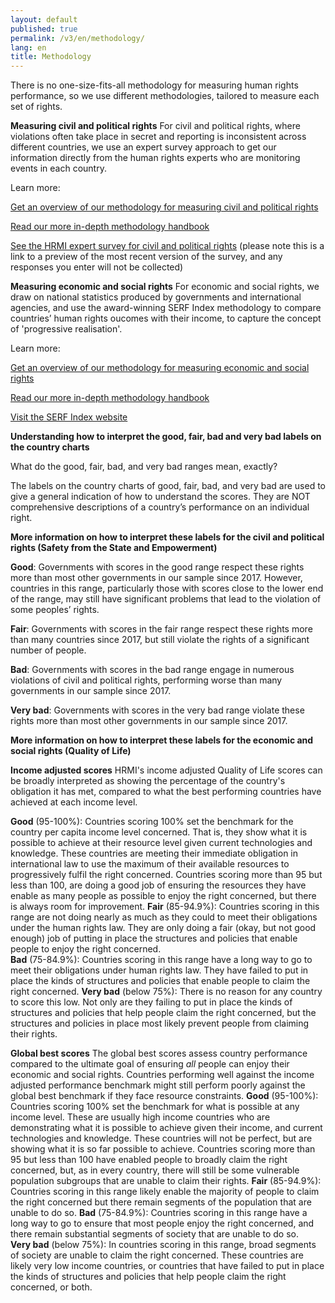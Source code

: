 ```yaml
---
layout: default
published: true
permalink: /v3/en/methodology/
lang: en
title: Methodology
---
```


There is no one-size-fits-all methodology for measuring human rights performance, so we use different methodologies, tailored to measure each set of rights.

**Measuring civil and political rights**
For civil and political rights, where violations often take place in secret and reporting is inconsistent across different countries, we use an expert survey approach to get our information directly from the human rights experts who are monitoring events in each country.

Learn more:

[Get an overview of our methodology for measuring civil and political rights](https://humanrightsmeasurement.org//methodology/measuring-civil-political-rights/)

[Read our more in-depth methodology handbook](https://humanrightsmeasurement.org/methodology-handbook/)

[See the HRMI expert survey for civil and political rights](https://ugeorgia.ca1.qualtrics.com/jfe/preview/SV_72IQjpYjeCbIw3b?Q_SurveyVersionID=current&Q_CHL=preview) (please note this is a link to a preview of the most recent version of the survey, and any responses you enter will not be collected)


**Measuring economic and social rights**
For economic and social rights, we draw on national statistics produced by governments and international agencies, and use the award-winning SERF Index methodology to compare countries’ human rights oucomes with their income, to capture the concept of 'progressive realisation'.

Learn more:

[Get an overview of our methodology for measuring economic and social rights](https://humanrightsmeasurement.org//methodology/measuring-economic-social-rights/)

[Read our more in-depth methodology handbook](https://humanrightsmeasurement.org/methodology-handbook/)

[Visit the SERF Index website](https://serfindex.uconn.edu/)


**Understanding how to interpret the good, fair, bad and very bad labels on the country charts**

What do the good, fair, bad, and very bad ranges mean, exactly?

The labels on the country charts of good, fair, bad, and very bad are used to give a general indication of how to understand the scores. They are NOT comprehensive descriptions of a country’s performance on an individual right.  

**More information on how to interpret these labels for the civil and political rights (Safety from the State and Empowerment)**

**Good**: Governments with scores in the good range respect these rights more than most other governments in our sample since 2017. However, countries in this range, particularly those with scores close to the lower end of the range, may still have significant problems that lead to the violation of some peoples’ rights.

**Fair**: Governments with scores in the fair range respect these rights more than many countries since 2017, but still violate the rights of a significant number of people.

**Bad**: Governments with scores in the bad range engage in numerous violations of civil and political rights, performing worse than many governments in our sample since 2017.

**Very bad**: Governments with scores in the very bad range violate these rights more than most other governments in our sample since 2017.

**More information on how to interpret these labels for the economic and social rights (Quality of Life)**

**Income adjusted scores**
HRMI's income adjusted Quality of Life scores can be broadly interpreted as showing the percentage of the country's obligation it has met, compared to what the best performing countries have achieved at each income level.  

**Good** (95-100%): Countries scoring 100% set the benchmark for the country per capita income level concerned. That is, they show what it is possible to achieve at their resource level given current technologies and knowledge. These countries are meeting their immediate obligation in international law to use the maximum of their available resources to progressively fulfil the right concerned. Countries scoring more than 95 but less than 100, are doing a good job of ensuring the resources they have enable as many people as possible to enjoy the right concerned, but there is always room for improvement.
**Fair** (85-94.9%): Countries scoring in this range are not doing nearly as much as they could to meet their obligations under the human rights law. They are only doing a fair (okay, but not good enough) job of putting in place the structures and policies that enable people to enjoy the right concerned.  
**Bad** (75-84.9%):  Countries scoring in this range have a long way to go to meet their obligations under human rights law. They have failed to put in place the kinds of structures and policies that enable people to claim the right concerned. 
**Very bad** (below 75%): There is no reason for any country to score this low. Not only are they failing to put in place the kinds of structures and policies that help people claim the right concerned, but the structures and policies in place most likely prevent people from claiming their rights.  

**Global best scores**
The global best scores assess country performance compared to the ultimate goal of ensuring _all_ people can enjoy their economic and social rights. Countries performing well against the income adjusted performance benchmark might still perform poorly against the global best benchmark if they face resource constraints.
**Good** (95-100%): Countries scoring 100% set the benchmark for what is possible at any income level. These are usually high income countries who are demonstrating what it is possible to achieve given their income, and current technologies and knowledge. These countries will not be perfect, but are showing what it is so far possible to achieve. Countries scoring more than 95 but less than 100 have enabled people to broadly claim the right concerned, but, as in every country, there will still be some vulnerable population subgroups that are unable to claim their rights.
**Fair** (85-94.9%): Countries scoring in this range likely enable the majority of people to claim the right concerned but there remain segments of the population that are unable to do so. 
**Bad** (75-84.9%): Countries scoring in this range have a long way to go to ensure that most people enjoy the right concerned, and there remain substantial segments of society that are unable to do so.  
**Very bad** (below 75%): In countries scoring in this range, broad segments of society are unable to claim the right concerned. These countries are likely very low income countries, or countries that have failed to put in place the kinds of structures and policies that help people claim the right concerned, or both.